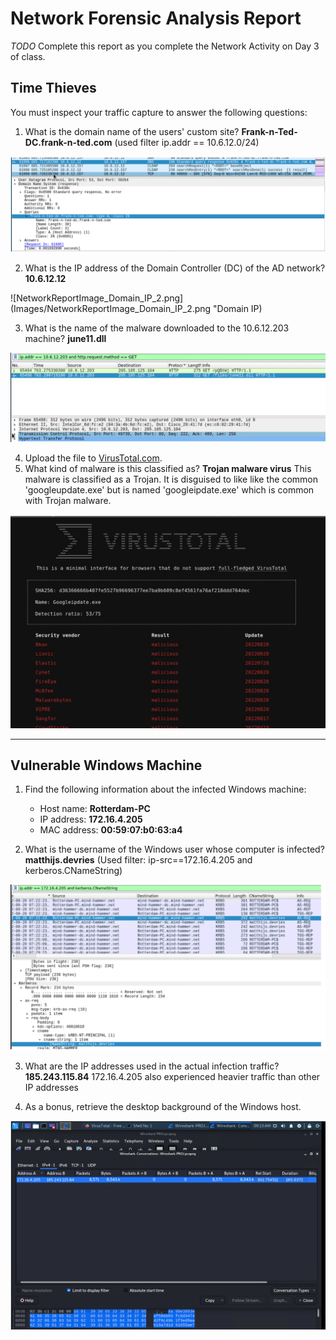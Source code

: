 # Network Forensic Analysis Report

_TODO_ Complete this report as you complete the Network Activity on Day 3 of class.

## Time Thieves 
You must inspect your traffic capture to answer the following questions:

1. What is the domain name of the users' custom site?
**Frank-n-Ted-DC.frank-n-ted.com**
(used filter ip.addr == 10.6.12.0/24)

![NetworkReportImage_Domain_Name_1.png](Images/NetworkReportImage_Domain_Name_1.png "Domain Name")

2. What is the IP address of the Domain Controller (DC) of the AD network?
**10.6.12.12**

![NetworkReportImage_Domain_IP_2.png](Images/NetworkReportImage_Domain_IP_2.png "Domain IP)

3. What is the name of the malware downloaded to the 10.6.12.203 machine?
**june11.dll**

![NetworkReportImage_malware_filename_3.png](Images/NetworkReportImage_malware_filename_3.png "Malware Filename")

4. Upload the file to [VirusTotal.com](https://www.virustotal.com/gui/). 
5. What kind of malware is this classified as?
**Trojan malware virus**
This malware is classified as a Trojan.
It is disguised to like like the common 'googleupdate.exe' but is named 'googleipdate.exe' which is common with Trojan malware.

![NetworkReportImage_malware_classification_4.png](Images/NetworkReportImage_malware_classification_4.png "Malware Classification")

---

## Vulnerable Windows Machine

1. Find the following information about the infected Windows machine:
    - Host name: **Rotterdam-PC**
    - IP address: **172.16.4.205**
    - MAC address: **00:59:07:b0:63:a4**
    
2. What is the username of the Windows user whose computer is infected?
**matthijs.devries**
(Used filter: ip-src==172.16.4.205 and kerberos.CNameString)

![NetworkReportImage_infected_computer_user_5.png](Images/NetworkReportImage_infected_computer_user_5.png "Infected Computer User")

3. What are the IP addresses used in the actual infection traffic?
**185.243.115.84**
172.16.4.205 also experienced heavier traffic than other IP addresses

4. As a bonus, retrieve the desktop background of the Windows host.

![NetworkReportImage_infection_traffic_IP_6.png](Images/NetworkReportImage_infection_traffic_IP_6.png "Image Infection Traffic IP")
